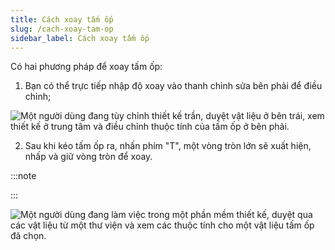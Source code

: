 ```yaml
---
title: Cách xoay tấm ốp
slug: /cach-xoay-tam-op
sidebar_label: Cách xoay tấm ốp
---
```


Có hai phương pháp để xoay tấm ốp:

1. Bạn có thể trực tiếp nhập độ xoay vào thanh chỉnh sửa bên phải để điều chỉnh;

![Một người dùng đang tùy chỉnh thiết kế trần, duyệt vật liệu ở bên trái, xem thiết kế ở trung tâm và điều chỉnh thuộc tính của tấm ốp ở bên phải.](https://storage.googleapis.com/jegavn_kb/image_jegavn/800.1.png)

2. Sau khi kéo tấm ốp ra, nhấn phím "T", một vòng tròn lớn sẽ xuất hiện, nhấp và giữ vòng tròn để xoay.

:::note

:::

![Một người dùng đang làm việc trong một phần mềm thiết kế, duyệt qua các vật liệu từ một thư viện và xem các thuộc tính cho một vật liệu tấm ốp đã chọn.](https://storage.googleapis.com/jegavn_kb/image_jegavn/800.2.png)